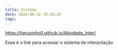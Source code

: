 ```yaml
---
title: Sistema
date: 2024-06-22 19:18:29
tags:
---
```

https://haruzinho0.github.io/Atividade_Inter/

Esse é o link para acessar o sistema de interpolação 